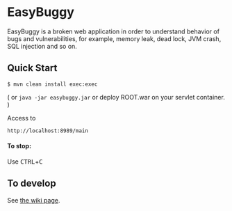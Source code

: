 EasyBuggy
=

EasyBuggy is a broken web application in order to understand behavior of bugs and vulnerabilities, for example, memory leak, dead lock, JVM crash, SQL injection and so on.

Quick Start
-

    $ mvn clean install exec:exec

( or ``` java -jar easybuggy.jar ``` or deploy ROOT.war on your servlet container. )

Access to

    http://localhost:8989/main

#### To stop:

  Use <kbd>CTRL</kbd>+<kbd>C</kbd>

    
To develop
-
   
See [the wiki page](https://github.com/k-tamura/easybuggy/wiki#to-develop-on-eclipse).

